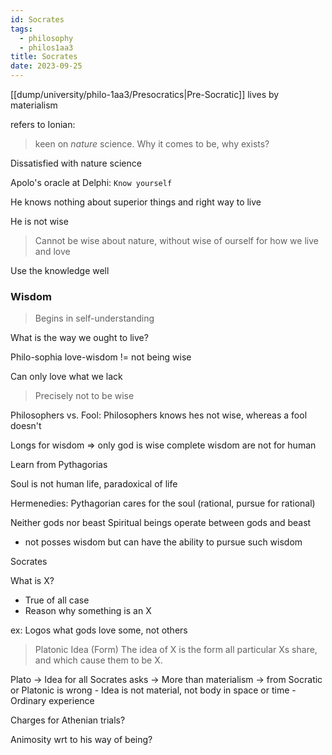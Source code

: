 ```yaml
---
id: Socrates
tags:
  - philosophy
  - philos1aa3
title: Socrates
date: 2023-09-25
---
```


[[dump/university/philo-1aa3/Presocratics|Pre-Socratic]] lives by materialism

refers to Ionian:

> keen on _nature_ science. Why it comes to be, why exists?

Dissatisfied with nature science

Apolo's oracle at Delphi: `Know yourself`

He knows nothing about superior things and right way to live

He is not wise

> Cannot be wise about nature, without wise of ourself for how we live and love

Use the knowledge well

### Wisdom

> Begins in self-understanding

What is the way we ought to live?

Philo-sophia
love-wisdom != not being wise

Can only love what we lack

> Precisely not to be wise

Philosophers vs. Fool: Philosophers knows hes not wise, whereas a fool doesn't

Longs for wisdom => only god is wise
complete wisdom are not for human

Learn from Pythagorias

Soul is not human life, paradoxical of life

Hermenedies: Pythagorian cares for the soul (rational, pursue for rational)

Neither gods nor beast
Spiritual beings operate between gods and beast

- not posses wisdom but can have the ability to pursue such wisdom

Socrates

What is X?

- True of all case
- Reason why something is an X

ex: Logos what gods love some, not others

> Platonic Idea (Form)
> The idea of X is the form all particular Xs share, and which cause them to be X.

Plato -> Idea for all Socrates asks
-> More than materialism
-> from Socratic or Platonic is wrong - Idea is not material, not body in space or time - Ordinary experience

Charges for Athenian trials?

Animosity wrt to his way of being?

